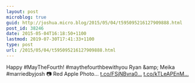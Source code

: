 ```yaml
---
layout: post
microblog: true
guid: http://joshua.micro.blog/2015/05/04/t595095216127909888.html
post_id: 38246
date: 2015-05-04T16:18:50+1100
lastmod: 2019-07-30T17:41:33+1100
type: post
url: /2015/05/04/t595095216127909888.html
---
```

Happy #MayTheFourth! #maythefourthbewithyou 
Ryan &amp;amp; Meika #marriedbyjosh 📷 Red Apple Photo… [t.co/FSjNBvra0...](http://t.co/FSjNBvra0P) [t.co/kTLeAPEnM...](http://t.co/kTLeAPEnMZ)
